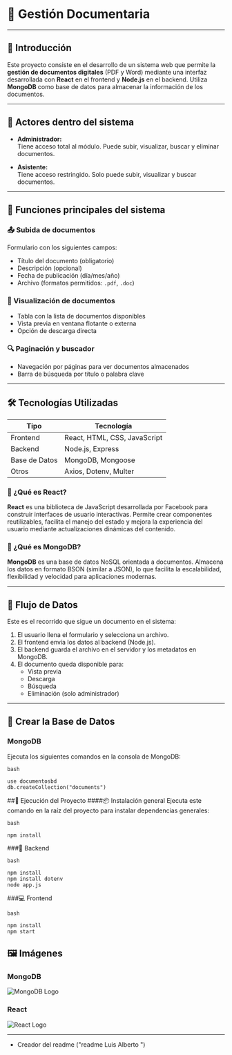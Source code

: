 # 📄 Gestión Documentaria

---

## 📌 Introducción

Este proyecto consiste en el desarrollo de un sistema web que permite la **gestión de documentos digitales** (PDF y Word) mediante una interfaz desarrollada con **React** en el frontend y **Node.js** en el backend. Utiliza **MongoDB** como base de datos para almacenar la información de los documentos.

---

## 👤 Actores dentro del sistema

- **Administrador:**  
  Tiene acceso total al módulo. Puede subir, visualizar, buscar y eliminar documentos.

- **Asistente:**  
  Tiene acceso restringido. Solo puede subir, visualizar y buscar documentos.

---

## 🧩 Funciones principales del sistema

### 📤 Subida de documentos

Formulario con los siguientes campos:
- Título del documento (obligatorio)
- Descripción (opcional)
- Fecha de publicación (día/mes/año)
- Archivo (formatos permitidos: `.pdf`, `.doc`)

### 📑 Visualización de documentos

- Tabla con la lista de documentos disponibles
- Vista previa en ventana flotante o externa
- Opción de descarga directa

### 🔍 Paginación y buscador

- Navegación por páginas para ver documentos almacenados
- Barra de búsqueda por título o palabra clave

---

## 🛠️ Tecnologías Utilizadas

| Tipo        | Tecnología |
|-------------|------------|
| Frontend    | React, HTML, CSS, JavaScript |
| Backend     | Node.js, Express |
| Base de Datos | MongoDB, Mongoose |
| Otros       | Axios, Dotenv, Multer |

### 📘 ¿Qué es React?

**React** es una biblioteca de JavaScript desarrollada por Facebook para construir interfaces de usuario interactivas. Permite crear componentes reutilizables, facilita el manejo del estado y mejora la experiencia del usuario mediante actualizaciones dinámicas del contenido.

### 🍃 ¿Qué es MongoDB?

**MongoDB** es una base de datos NoSQL orientada a documentos. Almacena los datos en formato BSON (similar a JSON), lo que facilita la escalabilidad, flexibilidad y velocidad para aplicaciones modernas.

---

## 🔁 Flujo de Datos

Este es el recorrido que sigue un documento en el sistema:

1. El usuario llena el formulario y selecciona un archivo.
2. El frontend envía los datos al backend (Node.js).
3. El backend guarda el archivo en el servidor y los metadatos en MongoDB.
4. El documento queda disponible para:
   - Vista previa
   - Descarga
   - Búsqueda
   - Eliminación (solo administrador)


---
## 🧱 Crear la Base de Datos

### MongoDB

Ejecuta los siguientes comandos en la consola de MongoDB:
```
bash

use documentosbd
db.createCollection("documents")
```
##🚀 Ejecución del Proyecto
####📦 Instalación general
Ejecuta este comando en la raíz del proyecto para instalar dependencias generales:

```
bash

npm install
```
###🔧 Backend
```
bash

npm install
npm install dotenv
node app.js
```
###💻 Frontend
```
bash

npm install
npm start
```

## 🖼️ Imágenes

### MongoDB

![MongoDB Logo](https://www.mongodb.com/assets/images/global/leaf.png)

### React

![React Logo](https://upload.wikimedia.org/wikipedia/commons/a/a7/React-icon.svg)

---



 -  Creador del readme ("readme Luis Alberto ")

